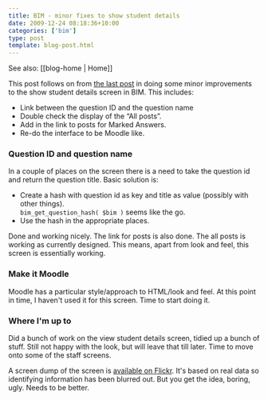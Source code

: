 ```yaml
---
title: BIM - minor fixes to show student details
date: 2009-12-24 08:18:36+10:00
categories: ['bim']
type: post
template: blog-post.html
---
```


See also: [[blog-home | Home]]

This post follows on from [the last post](/blog2/2009/12/22/bim-cron-and-view-student-details-screen/) in doing some minor improvements to the show student details screen in BIM. This includes:

- Link between the question ID and the question name
- Double check the display of the “All posts”.
- Add in the link to posts for Marked Answers.
- Re-do the interface to be Moodle like.

### Question ID and question name

In a couple of places on the screen there is a need to take the question id and return the question title. Basic solution is:

- Create a hash with question id as key and title as value (possibly with other things).  
    `bim_get_question_hash( $bim )` seems like the go.
- Use the hash in the appropriate places.

Done and working nicely. The link for posts is also done. The all posts is working as currently designed. This means, apart from look and feel, this screen is essentially working.

### Make it Moodle

Moodle has a particular style/approach to HTML/look and feel. At this point in time, I haven't used it for this screen. Time to start doing it.

### Where I'm up to

Did a bunch of work on the view student details screen, tidied up a bunch of stuff. Still not happy with the look, but will leave that till later. Time to move onto some of the staff screens.

A screen dump of the screen is [available on Flickr](http://www.flickr.com/photos/david_jones/4209851502/). It's based on real data so identifying information has been blurred out. But you get the idea, boring, ugly. Needs to be better.
